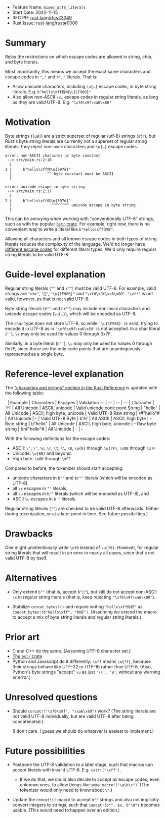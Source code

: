- Feature Name: `mixed_utf8_literals`
- Start Date: 2022-11-15
- RFC PR: [rust-lang/rfcs#3349](https://github.com/rust-lang/rfcs/pull/3349)
- Rust Issue: [rust-lang/rust#0000](https://github.com/rust-lang/rust/issues/0000)

# Summary
[summary]: #summary

Relax the restrictions on which escape codes are allowed in string, char, and byte literals.

Most importantly, this means we accept the exact same characters and escape codes in `"…"` and `b"…"` literals. That is:

- Allow unicode characters, including `\u{…}` escape codes, in byte string literals. E.g. `b"hello\xff我叫\u{1F980}"`
- Also allow non-ASCII `\x…` escape codes in regular string literals, as long as they are valid UTF-8. E.g. `"\xf0\x9f\xa6\x80"`

# Motivation
[motivation]: #motivation

Byte strings (`[u8]`) are a strict superset of regular (utf-8) strings (`str`),
but Rust's byte string literals are currently not a superset of regular string literals:
they reject non-ascii characters and `\u{…}` escape codes.

```
error: non-ASCII character in byte constant
 --> src/main.rs:2:16
  |
2 |     b"hello\xff你\u{597d}"
  |                ^^ byte constant must be ASCII
  |

error: unicode escape in byte string
 --> src/main.rs:2:17
  |
2 |     b"hello\xff你\u{597d}"
  |                  ^^^^^^^^ unicode escape in byte string
  |
```

This can be annoying when working with "conventionally UTF-8" strings, such as with the popular [`bstr` crate](https://docs.rs/bstr/latest/bstr/).
For example, right now, there is no convenient way to write a literal like `b"hello\xff你好"`.

Allowing all characters and all known escape codes in both types of string literals reduces the complexity of the language.
We'd no longer have [different escape codes](https://doc.rust-lang.org/reference/tokens.html#characters-and-strings)
for different literal types. We'd only require regular string literals to be valid UTF-8.

# Guide-level explanation
[guide-level-explanation]: #guide-level-explanation

Regular string literals (`""` and `r""`) must be valid UTF-8.
For example, valid strings are `"abc"`, `"🦀"`, `"\u{1F980}"` and `"\xf0\x9f\xa6\x80"`.
`"\xff"` is not valid, however, as that is not valid UTF-8.

Byte string literals (`b""` and `br""`) may include non-ascii characters and unicode escape codes (`\u{…}`), which will be encoded as UTF-8.

The `char` type does not store UTF-8, so while `'\u{1F980}'` is valid, trying to encode it in UTF-8 as in `'\xf0\x9f\xa6\x80'` is not accepted.
In a char literal (`''`), `\x` may only be used for values 0 through 0x7F.

Similarly, in a byte literal (`b''`), `\u` may only be used for values 0 through 0x7F, since those are the only code points that are unambiguously represented as a single byte.

# Reference-level explanation
[reference-level-explanation]: #reference-level-explanation

The ["characters and strings" section in the Rust Reference](https://doc.rust-lang.org/reference/tokens.html#characters-and-strings)
is updated with the following table:

                | Example     | Characters  | Escapes                   | Validation
--              | --          | --          | --                        |
Character       | 'H'         | All Unicode | ASCII, unicode            | Valid unicode code point
String          | "hello"     | All Unicode | ASCII, high byte, unicode | Valid UTF-8
Raw string      | r#"hello"#  | All Unicode | -                         | Valid UTF-8
Byte            | b'H'        | All ASCII   | ASCII, high byte          | -
Byte string     | b"hello"    | All Unicode | ASCII, high byte, unicode | -
Raw byte string | br#"hello"# | All Unicode | -                         | -

With the following definitions for the escape codes:

- ASCII: `\'`, `\"`, `\n`, `\r`, `\t`, `\\`, `\0`, `\u{0}` through `\u{7F}`, `\x00` through `\x7F`
- Unicode: `\u{80}` and beyond.
- High byte: `\x80` through `\xFF`

Compared to before, the tokenizer should start accepting:
- unicode characters in `b""` and `br""` literals (which will be encoded as UTF-8),
- all `\x` escapes in `""` literals,
- all `\u` escapes in `b""` literals (which will be encoded as UTF-8), and
- ASCII `\u` escapes in `b''` literals.

Regular string literals (`""`) are checked to be valid UTF-8 afterwards.
(Either during tokenization, or at a later point in time. See future possibilities.)

# Drawbacks
[drawbacks]: #drawbacks

One might unintentionally write `\xf0` instead of `\u{f0}`.
However, for regular string literals that will result in an error in nearly all cases, since that's not valid UTF-8 by itself.

# Alternatives
[alternatives]: #alternatives

- Only extend `b""` (that is, accept `b"🦀"`), but still do not accept non-ASCII `\x` in regular string literals (that is, keep rejecting `"\xf0\x9f\xa6\x80"`).

- Stabilize `concat_bytes!()` and require writing `"hello\xff你好"` as `concat_bytes!(b"hello\xff", "你好")`.
  (Assuming we extend the macro to accept a mix of byte string literals and regular string literals.)

# Prior art
[prior-art]: #prior-art

- C and C++ do the same. (Assuming UTF-8 character set.)
- [The `bstr` crate](https://docs.rs/bstr/latest/bstr/)
- Python and Javascript do it differently: `\xff` means `\u{ff}`, because their strings behave like UTF-32 or UTF-16 rather than UTF-8.
  (Also, Python's byte strings "accept" `\u` as just `'\\', 'u'`, without any warning or error.)

# Unresolved questions
[unresolved-questions]: #unresolved-questions

- Should `concat!("\xf0\x9f", "\xa6\x80")` work? (The string literals are not valid UTF-8 individually, but are valid UTF-8 after being concatenated.)

  (I don't care. I guess we should do whatever is easiest to implement.)

# Future possibilities
[future-possibilities]: #future-possibilities

- Postpone the UTF-8 validation to a later stage, such that macros can accept literals with invalid UTF-8. E.g. `cstr!("\xff")`.

  - If we do that, we could also decide to accept _all_ escape codes, even unknown ones, to allow things like `some_macro!("\a\b\c")`.
    (The tokenizer would only need to know about `\"`.)

- Update the `concat!()` macro to accept `b""` strings and also not implicitly convert integers to strings, such that `concat!(b"", $x, b"\0")` becomes usable.
  (This would need to happen over an edition.)
